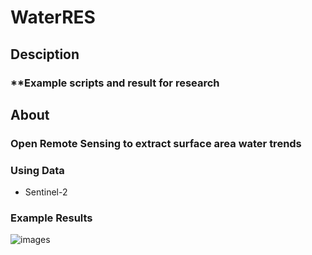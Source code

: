 # WaterRES

## Desciption
### **Example scripts and result for research

## About

### Open Remote Sensing to extract surface area water trends


### Using Data

* Sentinel-2



### Example Results

![images](https://imgur.com/P06eKzu.jpg)


